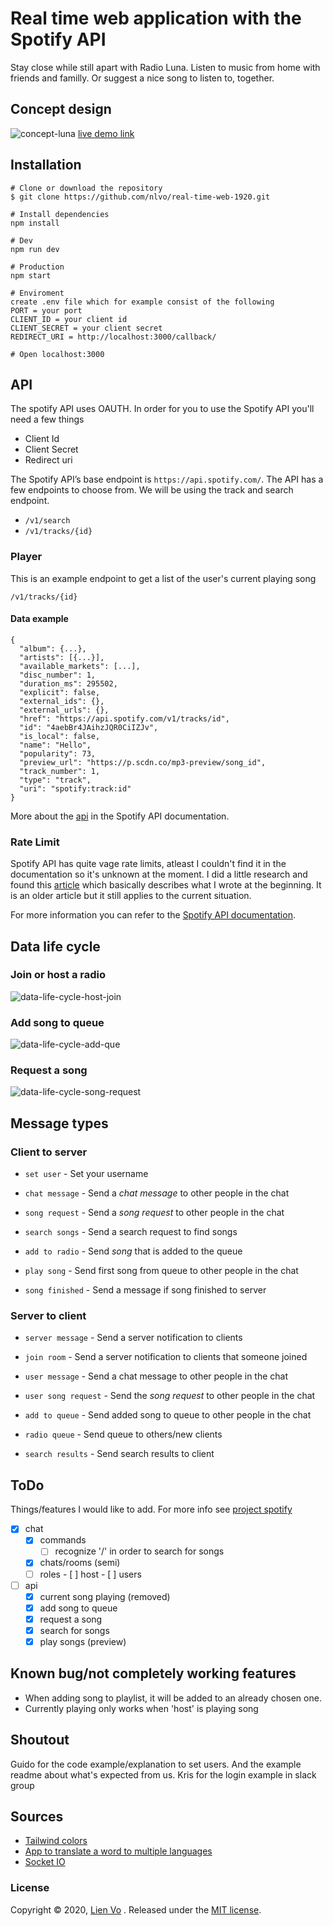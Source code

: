 # Real time web application with the Spotify API
Stay close while still apart with Radio Luna. Listen to music from home with friends and familly. Or suggest a nice song to listen to, together.

## Concept design
![concept-luna](https://user-images.githubusercontent.com/8554238/79564611-498f9480-80af-11ea-9426-247e531a5f44.png)
[live demo link](https://chat-nlvo.herokuapp.com/)

## Installation
```
# Clone or download the repository
$ git clone https://github.com/nlvo/real-time-web-1920.git

# Install dependencies
npm install

# Dev
npm run dev

# Production
npm start

# Enviroment
create .env file which for example consist of the following
PORT = your port
CLIENT_ID = your client id
CLIENT_SECRET = your client secret
REDIRECT_URI = http://localhost:3000/callback/

# Open localhost:3000
```
## API
The spotify API uses OAUTH. In order for you to use the Spotify API you'll need a few things
- Client Id
- Client Secret
- Redirect uri

The Spotify API’s base endpoint is `https://api.spotify.com/`. The API has a few endpoints to choose from. We will be using the track and search endpoint.

- `/v1/search`
- `/v1/tracks/{id}`

### Player
This is an example endpoint to get a list of the user's current playing song

`/v1/tracks/{id}`

#### Data example
```
{
  "album": {...},
  "artists": [{...}],
  "available_markets": [...],
  "disc_number": 1,
  "duration_ms": 295502,
  "explicit": false,
  "external_ids": {},
  "external_urls": {},
  "href": "https://api.spotify.com/v1/tracks/id",
  "id": "4aebBr4JAihzJQR0CiIZJv",
  "is_local": false,
  "name": "Hello",
  "popularity": 73,
  "preview_url": "https://p.scdn.co/mp3-preview/song_id",
  "track_number": 1,
  "type": "track",
  "uri": "spotify:track:id"
}
```
More about the [api](https://developer.spotify.com/documentation/web-api/) in the Spotify API documentation.

### Rate Limit
Spotify API has quite vage rate limits, atleast I couldn't find it in the documentation so it's unknown at the moment. I did a little research and found this [article](http://jmeyers44.github.io/blog/2015/04/26/builder-beware-the-limitations-of-popular-apis/) which basically describes what I wrote at the beginning. It is an older article but it still applies to the current situation. 

For more information you can refer to the [Spotify API documentation](https://developer.spotify.com/documentation/web-api/).

## Data life cycle

### Join or host a radio
![data-life-cycle-host-join](https://user-images.githubusercontent.com/8554238/81148169-1177c500-8f7c-11ea-907a-43a37a92177d.png)

### Add song to queue
![data-life-cycle-add-que](https://user-images.githubusercontent.com/8554238/81148173-13da1f00-8f7c-11ea-934e-42d47d1f0e02.png)

### Request a song
![data-life-cycle-song-request](https://user-images.githubusercontent.com/8554238/81110501-e78eb600-8f1b-11ea-8797-ae1164032845.png)

## Message types
### Client to server
- `set user` - Set your username
- `chat message` - Send a _chat message_ to other people in the chat

- `song request` - Send a _song request_ to other people in the chat
- `search songs` - Send a search request to find songs

- `add to radio` - Send _song_ that is added to the queue
- `play song` - Send first song from queue to other people in the chat
- `song finished` - Send a message if song finished to server

### Server to client
- `server message` - Send a server notification to clients
- `join room` - Send a server notification to clients that someone joined

- `user message` - Send a chat message to other people in the chat
- `user song request` - Send the _song request_ to other people in the chat

- `add to queue` - Send added song to queue to other people in the chat
- `radio queue` - Send queue to others/new clients

- `search results` - Send search results to client

## ToDo
Things/features I would like to add. For more info see [project spotify](https://github.com/nlvo/real-time-web-1920/projects/1)
- [x] chat
    - [x] commands
        - [ ]  recognize '/' in order to search for songs
    - [x]  chats/rooms (semi)
    - [ ]  roles
      - [ ] host
      - [ ] users
- [ ] api
    - [x]  current song playing (removed)
    - [x]  add song to queue
    - [x]  request a song
    - [x]  search for songs
    - [x]  play songs (preview)

## Known bug/not completely working features
- When adding song to playlist, it will be added to an already chosen one.
- Currently playing only works when 'host' is playing song

## Shoutout
Guido for the code example/explanation to set users. And the example readme about what's expected from us.
Kris for the login example in slack group

## Sources
- [Tailwind colors](https://tailwindcss.com/)
- [App to translate a word to multiple languages](https://translatr.constunmalhotra.xyz/)
- [Socket IO](https://socket.io/get-started/chat/)

### License
Copyright © 2020, [Lien Vo](https://github.com/nlvo) . Released under the [MIT license](https://github.com/nlvo/web-app-from-scratch-1920/blob/master/LICENSE).

<!-- Add a link to your live demo in Github Pages 🌐-->

<!-- ☝️ replace this description with a description of your own work -->

<!-- replace the code in the /docs folder with your own, so you can showcase your work with GitHub Pages 🌍 -->

<!-- Add a nice poster image here at the end of the week, showing off your shiny frontend 📸 -->

<!-- Maybe a table of contents here? 📚 -->

<!-- How about a section that describes how to install this project? 🤓 -->

<!-- ...but how does one use this project? What are its features 🤔 -->

<!-- What external data source is featured in your project and what are its properties 🌠 -->

<!-- Maybe a checklist of done stuff and stuff still on your wishlist? ✅ -->

<!-- How about a license here? 📜 (or is it a licence?) 🤷 -->
